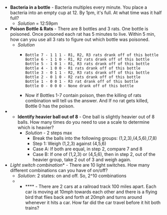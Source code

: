 - **Bacteria in a bottle** - Bacteria multiples every minute.  You place a bacteria into an empty cup at 12.  By 1pm, it's full.  At what time was it half full?
	- *Solution* = 12:59pm
- **Poison Bottle & Rats** - There are 8 bottles and 3 rats. One bottle is poisoned. Once poisoned each rat has 5 minutes to live. Within 5 min, how can you use all 3 rats to figure out which bottle was poisoned.
	- *Solution*
		- ```
		  Bottle 7 - 1 1 1 - R1, R2, R3 rats drank off of this bottle
		  Bottle 6 - 1 1 0 - R1, R2 rats drank off of this bottle
		  Bottle 5 - 1 0 1 - R1, R3 rats drank off of this bottle
		  Bottle 4 - 1 0 0 - R1 rats drank off of this bottle 
		  Bottle 3 - 0 1 1 - R2, R3 rats drank off of this bottle
		  Bottle 2 - 0 1 0 - R2 rats drank off of this bottle
		  Bottle 1 - 0 0 1 - R3 rat drank off of this bottle
		  Bottle 0 - 0 0 0 - None drank off of this bottle
		  ```
		- Now if Bottles 1-7 contain poison, then the killing of rats combination will tell us the answer. And If no rat gets killed, Bottle 0 has the poison.
- * **Identify heavier ball out of 8** - One ball is slightly heavier out of 8 balls.  How many times do you need to use a scale to determine which is heavier?
	- *Solution* - 2 steps max
		- Break the balls into the following groups: (1,2,3),(4,5,6),(7,8)
		- Step 1: Weigh (1,2,3) against (4,5,6)
		- Case A: If both are equal, in step 2, compare 7 and 8
		- Case B: If one of (1,2,3) or (4,5,6), then in step 2, out of the heavier group, take 2 out of 3 and weigh again.
- *Light switch combination** - There are 10 light switches.  How many different combinations can you have of on/off?
	- *Solution*: 2 states: on and off. So, 2^10 combinations
	- * **** - There are 2 cars at a railroad track 100 miles apart.  Each car is moving at 10mph towards each other and there is a flying bird that flies back and forth at 20mph and turns around whenever it hits a car. How far did the car travel before it hit both trains?